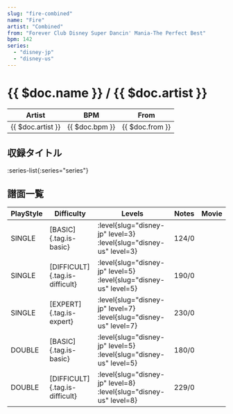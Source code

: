 ```yaml
---
slug: "fire-combined"
name: "Fire"
artist: "Combined"
from: "Forever Club Disney Super Dancin' Mania-The Perfect Best"
bpm: 142
series:
  - "disney-jp"
  - "disney-us"
---
```


# {{ $doc.name }} / {{ $doc.artist }}

|Artist|BPM|From|
|------|---|----|
|{{ $doc.artist }}|{{ $doc.bpm }}|{{ $doc.from }}|

## 収録タイトル

:series-list{:series="series"}

## 譜面一覧

|PlayStyle|Difficulty|Levels|Notes|Movie|
|---------|----------|------|-----|-----|
|SINGLE|[BASIC]{.tag.is-basic}|:level{slug="disney-jp" level=3} :level{slug="disney-us" level=3}|124/0||
|SINGLE|[DIFFICULT]{.tag.is-difficult}|:level{slug="disney-jp" level=5} :level{slug="disney-us" level=5}|190/0||
|SINGLE|[EXPERT]{.tag.is-expert}|:level{slug="disney-jp" level=7} :level{slug="disney-us" level=7}|230/0||
|DOUBLE|[BASIC]{.tag.is-basic}|:level{slug="disney-jp" level=5} :level{slug="disney-us" level=5}|180/0||
|DOUBLE|[DIFFICULT]{.tag.is-difficult}|:level{slug="disney-jp" level=8} :level{slug="disney-us" level=8}|229/0||
